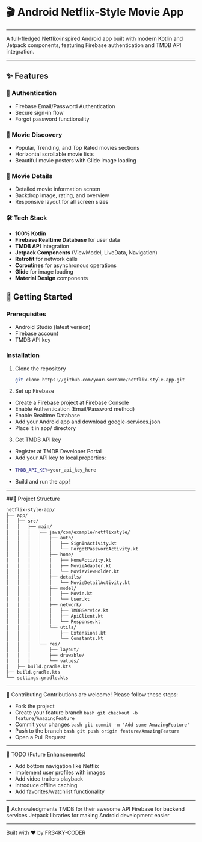 # 🎬 Android Netflix-Style Movie App
---

A full-fledged Netflix-inspired Android app built with modern Kotlin and Jetpack components, featuring Firebase authentication and TMDB API integration.

---

## ✨ Features

### 🔐 Authentication
- Firebase Email/Password Authentication
- Secure sign-in flow
- Forgot password functionality

### 🎥 Movie Discovery
- Popular, Trending, and Top Rated movies sections
- Horizontal scrollable movie lists
- Beautiful movie posters with Glide image loading

### 🍿 Movie Details
- Detailed movie information screen
- Backdrop image, rating, and overview
- Responsive layout for all screen sizes

### 🛠️ Tech Stack
- **100% Kotlin**
- **Firebase Realtime Database** for user data
- **TMDB API** integration
- **Jetpack Components** (ViewModel, LiveData, Navigation)
- **Retrofit** for network calls
- **Coroutines** for asynchronous operations
- **Glide** for image loading
- **Material Design** components

## 🚀 Getting Started

### Prerequisites
- Android Studio (latest version)
- Firebase account
- TMDB API key

### Installation
1. Clone the repository
   ```bash
   git clone https://github.com/yourusername/netflix-style-app.git
   ```
2. Set up Firebase
 - Create a Firebase project at Firebase Console
 - Enable Authentication (Email/Password method)
 - Enable Realtime Database
 - Add your Android app and download google-services.json
 - Place it in app/ directory
3. Get TMDB API key
 - Register at TMDB Developer Portal
 - Add your API key to local.properties:
 - ```bash
   TMDB_API_KEY=your_api_key_here
   ```
 - Build and run the app!

---

##📂 Project Structure
```bash
netflix-style-app/
├── app/
│   ├── src/
│   │   ├── main/
│   │   │   ├── java/com/example/netflixstyle/
│   │   │   │   ├── auth/
│   │   │   │   │   ├── SignInActivity.kt
│   │   │   │   │   └── ForgotPasswordActivity.kt
│   │   │   │   ├── home/
│   │   │   │   │   ├── HomeActivity.kt
│   │   │   │   │   ├── MovieAdapter.kt
│   │   │   │   │   └── MovieViewHolder.kt
│   │   │   │   ├── details/
│   │   │   │   │   └── MovieDetailActivity.kt
│   │   │   │   ├── model/
│   │   │   │   │   ├── Movie.kt
│   │   │   │   │   └── User.kt
│   │   │   │   ├── network/
│   │   │   │   │   ├── TMDBService.kt
│   │   │   │   │   ├── ApiClient.kt
│   │   │   │   │   └── Response.kt
│   │   │   │   └── utils/
│   │   │   │       ├── Extensions.kt
│   │   │   │       └── Constants.kt
│   │   │   └── res/
│   │   │       ├── layout/
│   │   │       ├── drawable/
│   │   │       └── values/
│   ├── build.gradle.kts
├── build.gradle.kts
└── settings.gradle.kts
```

---

🤝 Contributing
Contributions are welcome! Please follow these steps:
 - Fork the project
 - Create your feature branch ```bash git checkout -b feature/AmazingFeature ```
 - Commit your changes ```bash git commit -m 'Add some AmazingFeature'```
 - Push to the branch ```bash git push origin feature/AmazingFeature ```
 - Open a Pull Request

---

📝 TODO (Future Enhancements)

 - Add bottom navigation like Netflix
 - Implement user profiles with images
 - Add video trailers playback
 - Introduce offline caching
 - Add favorites/watchlist functionality

---

🙏 Acknowledgments
TMDB for their awesome API
Firebase for backend services
Jetpack libraries for making Android development easier

---

Built with ❤️ by FR34KY-CODER
